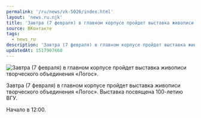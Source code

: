 ```yaml
---
permalink: '/ru/news/vk-5026/index.html'
layout: 'news.ru.njk'
title: 'Завтра (7 февраля) в главном корпусе пройдет выставка живописи творческого объединения «Логос».'
source: ВКонтакте
tags:
  - news_ru
description: 'Завтра (7 февраля) в главном корпусе пройдет выставка живописи творческого объединения «Логос».'
updatedAt: 1517907660
---
```

![Завтра (7 февраля) в главном корпусе пройдет выставка живописи творческого объединения «Логос».](https://sun9-6.userapi.com/impf/c834203/v834203753/afb1a/1w6wQLE1qPI.jpg?size=1200x800&quality=96&proxy=1&sign=8dbf1f3a72f02a3fab029837d5e5a030&c_uniq_tag=eBaem6xuHCeFFD8Ryn2E9LDp41Vc4mvYfz-pGXeKDHw&type=album)

Завтра (7 февраля) в главном корпусе пройдет выставка живописи творческого объединения «Логос». Выставка посвящена 100-летию ВГУ.

Начало в 12:00.
